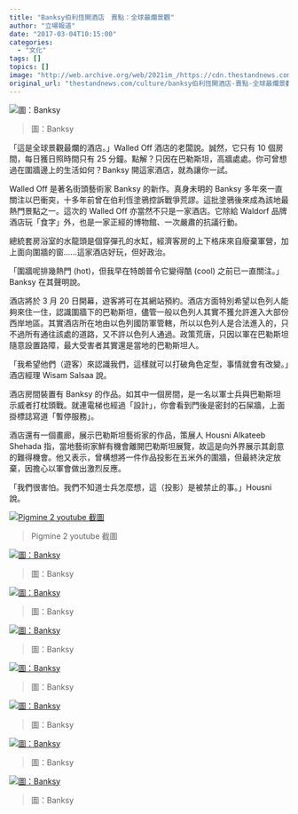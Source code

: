 ```yaml
---
title: "Banksy伯利恆開酒店　賣點：全球最爛景觀"
author: "立場報道"
date: "2017-03-04T10:15:00"
categories:
  - "文化"
tags: []
topics: []
image: "http://web.archive.org/web/2021im_/https://cdn.thestandnews.com/media/photos/cache/2_MHaaQ_1200x0.png"
original_url: "thestandnews.com/culture/banksy伯利恆開酒店-賣點-全球最爛景觀"
---
```

![圖：Banksy](http://web.archive.org/web/2021im_/https://cdn.thestandnews.com/media/photos/cache/2_MHaaQ_1200x0.png)

> 圖：Banksy

「這是全球景觀最爛的酒店。」Walled Off 酒店的老闆說。誠然，它只有 10 個房間，每日獲日照時間只有 25 分鐘。點解？只因在巴勒斯坦，高牆處處。你可曾想過在圍牆邊上的生活如何？Banksy 開這家酒店，就為讓你一試。

Walled Off 是著名街頭藝術家 Banksy 的新作。真身未明的 Banksy 多年來一直關注以巴衝突，十多年前曾在伯利恆塗鴉控訴戰爭荒謬。這批塗鴉後來成為該地最熱門景點之一。這次的 Walled Off 亦當然不只是一家酒店。它除給 Waldorf 品牌酒店玩「食字」外，也是一家正經的博物館、一次嚴肅的抗議行動。

總統套房浴室的水龍頭是個穿彈孔的水缸，經濟客房的上下格床來自廢棄軍營，加上面向圍牆的窗......這家酒店好玩，但好政治。

「圍牆呢排幾熱門 (hot)，但我早在特朗普令它變得酷 (cool) 之前已一直關注。」Banksy 在其聲明說。

酒店將於 3 月 20 日開幕，遊客將可在其網站預約。酒店方面特別希望以色列人能夠來住一住，認識圍牆下的巴勒斯坦，儘管一般以色列人其實不獲允許進入大部份西岸地區。其實酒店所在地由以色列國防軍管轄，所以以色列人是合法進入的，只不過所有通往該處的道路，又不許以色列人通過。政策荒唐，只因以軍在巴勒斯坦隨意設置路障，最大受害者其實還是當地的巴勒斯坦人。

「我希望他們（遊客）來認識我們，這樣就可以打破角色定型，事情就會有改變。」酒店經理 Wisam Salsaa 說。

酒店房間裝置有 Banksy 的作品。如其中一個房間，是一名以軍士兵與巴勒斯坦示威者打枕頭戰。就連電梯也經過「設計」，你會看到門後是密封的石屎牆，上面掛標誌寫道「暫停服務」。

酒店還有一個畫廊，展示巴勒斯坦藝術家的作品，策展人 Housni Alkateeb Shehada 指，當地藝術家鮮有機會離開巴勒斯坦展覽，故這是向外界展示其創意的難得機會。他又表示，曾構想將一件作品投影在五米外的圍牆，但最終決定放棄，因擔心以軍會做出激烈反應。

「我們很害怕。我們不知道士兵怎麼想，這（投影）是被禁止的事。」Housni 說。

[![Pigmine 2 youtube 截圖](http://web.archive.org/web/2021im_/https://cdn.thestandnews.com/media/photos/cache/E69CAAE591BDE5908D_DAfSZ_1200x0.png)](http://web.archive.org/web/20210628163634/https://cdn.thestandnews.com/media/photos/cache/E69CAAE591BDE5908D_DAfSZ_1200x0.png)

> Pigmine 2 youtube 截圖

[![圖：Banksy](http://web.archive.org/web/2021im_/https://cdn.thestandnews.com/media/photos/cache/hotel-6_hkCHh_1200x0.jpg)](http://web.archive.org/web/20210628163634/https://cdn.thestandnews.com/media/photos/cache/hotel-6_hkCHh_1200x0.jpg)

> 圖：Banksy

[![圖：Banksy](http://web.archive.org/web/2021im_/https://cdn.thestandnews.com/media/photos/cache/hotel-7_wdUxJ_1200x0.jpg)](http://web.archive.org/web/20210628163634/https://cdn.thestandnews.com/media/photos/cache/hotel-7_wdUxJ_1200x0.jpg)

> 圖：Banksy

[![圖：Banksy](http://web.archive.org/web/2021im_/https://cdn.thestandnews.com/media/photos/cache/hotel-8_11GwO_1200x0.jpg)](http://web.archive.org/web/20210628163634/https://cdn.thestandnews.com/media/photos/cache/hotel-8_11GwO_1200x0.jpg)

> 圖：Banksy

[![圖：Banksy](http://web.archive.org/web/2021im_/https://cdn.thestandnews.com/media/photos/cache/hotel-9_m412T_1200x0.jpg)](http://web.archive.org/web/20210628163634/https://cdn.thestandnews.com/media/photos/cache/hotel-9_m412T_1200x0.jpg)

> 圖：Banksy

[![圖：Banksy](http://web.archive.org/web/2021im_/https://cdn.thestandnews.com/media/photos/cache/hotel-10_9rTg3_1200x0.jpg)](http://web.archive.org/web/20210628163634/https://cdn.thestandnews.com/media/photos/cache/hotel-10_9rTg3_1200x0.jpg)

> 圖：Banksy

[![圖：Banksy](http://web.archive.org/web/2021im_/https://cdn.thestandnews.com/media/photos/cache/hotel-11_7xnHk_1200x0.jpg)](http://web.archive.org/web/20210628163634/https://cdn.thestandnews.com/media/photos/cache/hotel-11_7xnHk_1200x0.jpg)

> 圖：Banksy

[![圖：Banksy](http://web.archive.org/web/2021im_/https://cdn.thestandnews.com/media/photos/cache/hotel-12_xmV5a_1200x0.jpg)](http://web.archive.org/web/20210628163634/https://cdn.thestandnews.com/media/photos/cache/hotel-12_xmV5a_1200x0.jpg)

> 圖：Banksy